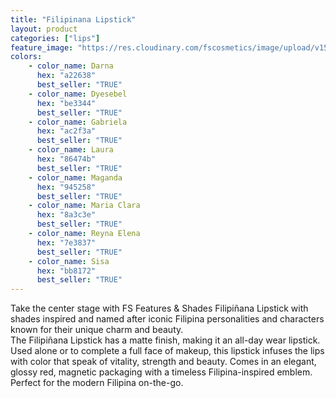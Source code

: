 ```yaml
---
title: "Filipinana Lipstick"
layout: product
categories: ["lips"]
feature_image: "https://res.cloudinary.com/fscosmetics/image/upload/v1528703366/filipinana_lipstick.jpg"
colors:
    - color_name: Darna 
      hex: "a22638"
      best_seller: "TRUE"
    - color_name: Dyesebel 
      hex: "be3344"
      best_seller: "TRUE"
    - color_name: Gabriela 
      hex: "ac2f3a"
      best_seller: "TRUE"
    - color_name: Laura 
      hex: "86474b"
      best_seller: "TRUE"
    - color_name: Maganda 
      hex: "945258"
      best_seller: "TRUE"
    - color_name: Maria Clara 
      hex: "8a3c3e"
      best_seller: "TRUE"
    - color_name: Reyna Elena 
      hex: "7e3837"
      best_seller: "TRUE"
    - color_name: Sisa 
      hex: "bb8172"
      best_seller: "TRUE"
---
```

Take the center stage with FS Features & Shades Filipiñana Lipstick with shades inspired and named after iconic Filipina personalities and characters known for their unique charm and beauty.   
The Filipiñana Lipstick has a matte finish, making it an all-day wear lipstick.  Used alone or to complete a full face of makeup, this lipstick infuses the lips with color that speak of vitality, strength and beauty. 
Comes in an elegant, glossy red, magnetic packaging with a timeless Filipina-inspired emblem. Perfect for the modern Filipina on-the-go.
  
